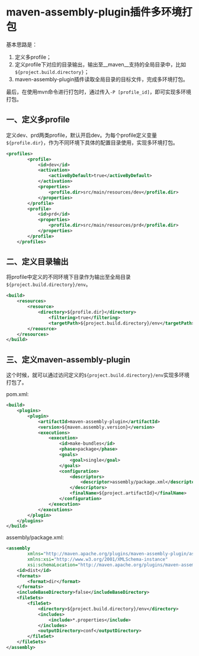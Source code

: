 # maven-assembly-plugin插件多环境打包

基本思路是：

1. 定义多profile；
1. 定义profile下对应的目录输出，输出至__maven__支持的全局目录中，比如`${project.build.directory}`；
1. maven-assembly-plugin插件读取全局目录的目标文件，完成多环境打包。

最后，在使用mvn命令进行打包时，通过传入`-P [profile_id]`，即可实现多环境打包。

## 一、定义多profile

定义dev、prd两类profile，默认开启dev。为每个profile定义变量`${profile.dir}`，作为不同环境下具体的配置目录使用，实现多环境打包。

```xml
<profiles>
        <profile>
            <id>dev</id>
            <activation>
                <activeByDefault>true</activeByDefault>
            </activation>
            <properties>
                <profile.dir>src/main/resources/dev</profile.dir>
            </properties>
        </profile>
        <profile>
            <id>prd</id>
            <properties>
                <profile.dir>src/main/resources/prd</profile.dir>
            </properties>
        </profile>
    </profiles>
```

## 二、定义目录输出

将profile中定义的不同环境下目录作为输出至全局目录`${project.build.directory}/env`。

```xml
<build>
    <resources>
        <resource>
            <directory>${profile.dir}</directory>
                <filtering>true</filtering>
                <targetPath>${project.build.directory}/env</targetPath>
        </reousrce>
    </resources>
</build>
```

## 三、定义maven-assembly-plugin

这个时候，就可以通过访问定义的`${project.build.directory}/env`实现多环境打包了。

pom.xml:

```xml
<build>
    <plugins>
        <plugin>
            <artifactId>maven-assembly-plugin</artifactId>
            <version>${maven.assembly.version}</version>
            <executions>
                <execution>
                    <id>make-bundles</id>
                    <phase>package</phase>
                    <goals>
                        <goal>single</goal>
                    </goals>
                    <configuration>
                        <descriptors>
                            <descriptor>assembly/package.xml</descriptor>
                        </descriptors>
                        <finalName>${project.artifactId}</finalName>
                    </configuration>
                </execution>
            </executions>
        </plugin>
    </plugins>
</build>
```

assembly/package.xml:

```xml
<assembly
        xmlns="http://maven.apache.org/plugins/maven-assembly-plugin/assembly/1.1.0"
        xmlns:xsi="http://www.w3.org/2001/XMLSchema-instance"
        xsi:schemaLocation="http://maven.apache.org/plugins/maven-assembly-plugin/assembly/1.1.0 http://maven.apache.org/xsd/assembly-1.1.0.xsd">
    <id>dist</id>
    <formats>
        <format>dir</format>
    </formats>
    <includeBaseDirectory>false</includeBaseDirectory>
    <fileSets>
        <fileSet>
            <directory>${project.build.directory}/env</directory>
            <includes>
                <include>*.properties</include>
            </includes>
            <outputDirectory>conf</outputDirectory>
        </fileSet>
    </fileSets>
</assembly>
```